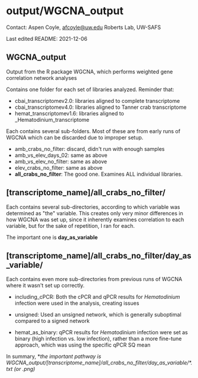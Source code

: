 # output/WGCNA_output

Contact: Aspen Coyle, afcoyle@uw.edu
Roberts Lab, UW-SAFS

Last edited README: 2021-12-06

## WGCNA_output

Output from the R package WGCNA, which performs weighted gene correlation network analyses

Contains one folder for each set of libraries analyzed. Reminder that:
- cbai_transcriptomev2.0: libraries aligned to complete transcriptome
- cbai_transcriptomev4.0: libraries aligned to Tanner crab transcriptome
- hemat_transcriptomev1.6: libraries aligned to _Hematodinium_transcriptome

Each contains several sub-folders. Most of these are from early runs of WGCNA which can be discarded due to improper setup.
- amb_crabs_no_filter: discard, didn't run with enough samples
- amb_vs_elev_days_02: same as above
- amb_vs_elev_no_filter: same as above
- elev_crabs_no_filter: same as above
- **all_crabs_no_filter**: The good one. Examines ALL individual libraries.

## [transcriptome_name]/all_crabs_no_filter/

Each contains several sub-directories, according to which variable was determined as "the" variable. This creates only very minor differences in how WGCNA was set up, since it inherently examines correlation to each variable, but for the sake of repetition, I ran for each.

The important one is **day_as_variable**

## [transcriptome_name]/all_crabs_no_filter/day_as_variable/

Each contains even more sub-directories from previous runs of WGCNA where it wasn't set up correctly. 
- including_cPCR: Both the cPCR and qPCR results for _Hematodinium_ infection were used in the analysis, creating issues

- unsigned: Used an unsigned network, which is generally suboptimal compared to a signed network

- hemat_as_binary: qPCR results for _Hematodinium_ infection were set as binary (high infection vs. low infection), rather than a more  fine-tune approach, which was using the specific qPCR SQ mean

In summary, **the important pathway is WGCNA_output/[transcriptome_name]/all_crabs_no_filter/day_as_variable/*.txt (or *.png)**
